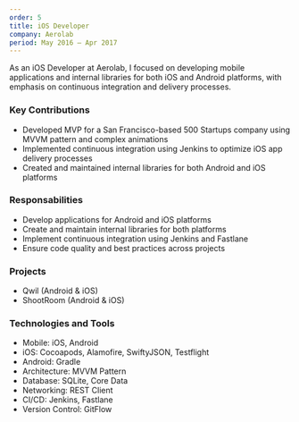 ```yaml
---
order: 5
title: iOS Developer
company: Aerolab
period: May 2016 — Apr 2017
---
```


As an iOS Developer at Aerolab, I focused on developing mobile applications and internal libraries for both iOS and Android platforms, with emphasis on continuous integration and delivery processes.

### Key Contributions
- Developed MVP for a San Francisco-based 500 Startups company using MVVM pattern and complex animations
- Implemented continuous integration using Jenkins to optimize iOS app delivery processes
- Created and maintained internal libraries for both Android and iOS platforms

### Responsabilities
- Develop applications for Android and iOS platforms
- Create and maintain internal libraries for both platforms
- Implement continuous integration using Jenkins and Fastlane
- Ensure code quality and best practices across projects

### Projects
- Qwil (Android & iOS)
- ShootRoom (Android & iOS)

### Technologies and Tools
- Mobile: iOS, Android
- iOS: Cocoapods, Alamofire, SwiftyJSON, Testflight
- Android: Gradle
- Architecture: MVVM Pattern
- Database: SQLite, Core Data
- Networking: REST Client
- CI/CD: Jenkins, Fastlane
- Version Control: GitFlow